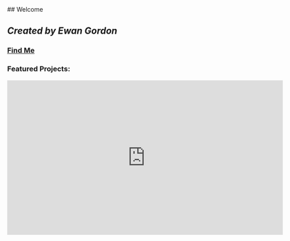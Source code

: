 

<title>Gaming</title>
## Welcome 

## *Created by Ewan Gordon*
### [Find Me](https://anal0g.digital/info)

### Featured Projects:

<iframe title="vimeo-player" src="https://player.vimeo.com/video/536147273?h=e4ee2474cc" width="640" height="360" frameborder="0" allowfullscreen></iframe>